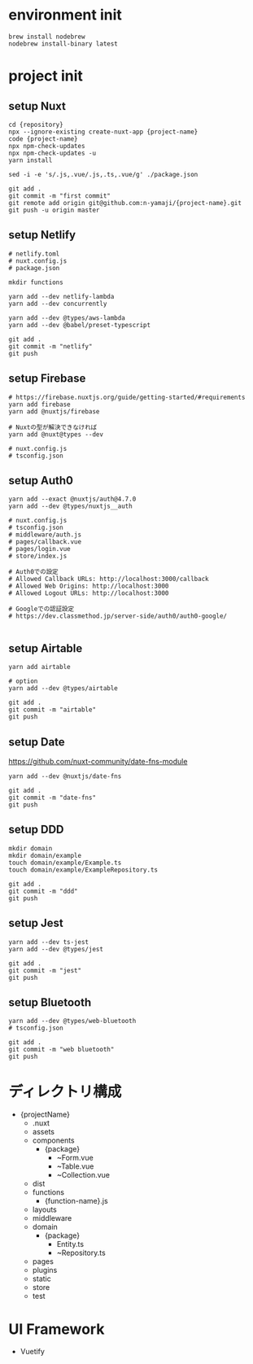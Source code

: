 # environment init
```
brew install nodebrew
nodebrew install-binary latest
```

# project init
## setup Nuxt
```
cd {repository}
npx --ignore-existing create-nuxt-app {project-name}
code {project-name}
npx npm-check-updates
npx npm-check-updates -u
yarn install

sed -i -e 's/.js,.vue/.js,.ts,.vue/g' ./package.json

git add .
git commit -m "first commit"
git remote add origin git@github.com:n-yamaji/{project-name}.git
git push -u origin master
```

## setup Netlify
```
# netlify.toml
# nuxt.config.js
# package.json

mkdir functions

yarn add --dev netlify-lambda
yarn add --dev concurrently

yarn add --dev @types/aws-lambda
yarn add --dev @babel/preset-typescript

git add .
git commit -m "netlify"
git push
```

## setup Firebase
```
# https://firebase.nuxtjs.org/guide/getting-started/#requirements
yarn add firebase
yarn add @nuxtjs/firebase

# Nuxtの型が解決できなければ
yarn add @nuxt@types --dev

# nuxt.config.js
# tsconfig.json

```

## setup Auth0
```
yarn add --exact @nuxtjs/auth@4.7.0
yarn add --dev @types/nuxtjs__auth

# nuxt.config.js
# tsconfig.json
# middleware/auth.js
# pages/callback.vue
# pages/login.vue
# store/index.js

# Auth0での設定
# Allowed Callback URLs: http://localhost:3000/callback
# Allowed Web Origins: http://localhost:3000
# Allowed Logout URLs: http://localhost:3000

# Googleでの認証設定
# https://dev.classmethod.jp/server-side/auth0/auth0-google/


```

## setup Airtable
```
yarn add airtable

# option
yarn add --dev @types/airtable

git add .
git commit -m "airtable"
git push
```

## setup Date
https://github.com/nuxt-community/date-fns-module

```
yarn add --dev @nuxtjs/date-fns

git add .
git commit -m "date-fns"
git push
```

## setup DDD
```
mkdir domain
mkdir domain/example
touch domain/example/Example.ts
touch domain/example/ExampleRepository.ts

git add .
git commit -m "ddd"
git push
```

## setup Jest
```
yarn add --dev ts-jest
yarn add --dev @types/jest

git add .
git commit -m "jest"
git push
```

## setup Bluetooth
```
yarn add --dev @types/web-bluetooth
# tsconfig.json

git add .
git commit -m "web bluetooth"
git push
```

# ディレクトリ構成
- {projectName}
  - .nuxt
  - assets
  - components
    - {package}
      - ~Form.vue
      - ~Table.vue
      - ~Collection.vue
  - dist
  - functions
    - {function-name}.js
  - layouts
  - middleware
  - domain
    - {package}
      - Entity.ts
      - ~Repository.ts
  - pages
  - plugins
  - static
  - store
  - test

# UI Framework
- Vuetify